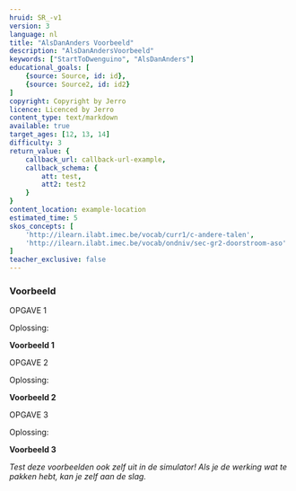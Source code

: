 ```yaml
---
hruid: SR_-v1
version: 3
language: nl
title: "AlsDanAnders Voorbeeld"
description: "AlsDanAndersVoorbeeld"
keywords: ["StartToDwenguino", "AlsDanAnders"]
educational_goals: [
    {source: Source, id: id}, 
    {source: Source2, id: id2}
]
copyright: Copyright by Jerro
licence: Licenced by Jerro
content_type: text/markdown
available: true
target_ages: [12, 13, 14]
difficulty: 3
return_value: {
    callback_url: callback-url-example,
    callback_schema: {
        att: test,
        att2: test2
    }
}
content_location: example-location
estimated_time: 5
skos_concepts: [
    'http://ilearn.ilabt.imec.be/vocab/curr1/c-andere-talen', 
    'http://ilearn.ilabt.imec.be/vocab/ondniv/sec-gr2-doorstroom-aso'
]
teacher_exclusive: false
---
```


### Voorbeeld

OPGAVE 1




Oplossing:

**Voorbeeld 1**




OPGAVE 2



Oplossing:

**Voorbeeld 2**




OPGAVE 3



Oplossing:

**Voorbeeld 3**




*Test deze voorbeelden ook zelf uit in de simulator! Als je de werking wat te pakken hebt, kan je zelf aan de slag.*
